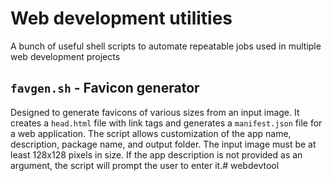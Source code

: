 # Web development utilities

A bunch of useful shell scripts to automate repeatable jobs used in multiple web development projects

## ```favgen.sh``` - Favicon generator

Designed to generate favicons of various sizes from an input image. It creates a `head.html` file with link tags and generates a `manifest.json` file for a web application. The script allows customization of the app name, description, package name, and output folder. The input image must be at least 128x128 pixels in size. If the app description is not provided as an argument, the script will prompt the user to enter it.# webdevtool
